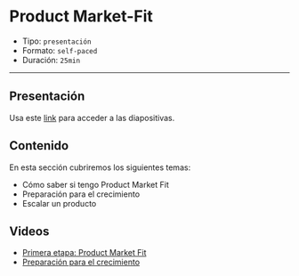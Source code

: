 # Product Market-Fit

* Tipo: `presentación`
* Formato: `self-paced`
* Duración: `25min`

***

## Presentación
Usa este [link](https://docs.google.com/presentation/d/1D-3zVgmSqLEsQrMvFbHKMbV6Y2BsUaxkcuCeKX0V-HE/edit#slide=id.g38c7913c7c_0_0) para acceder a las diapositivas.

## Contenido
En esta sección cubriremos los siguientes temas:

* Cómo saber si tengo Product Market Fit
* Preparación para el crecimiento
* Escalar un producto

## Videos
- [Primera etapa: Product Market Fit](https://www.useloom.com/share/80434aa1152c45c29e16e9b0a3669e2e)
- [Preparación para el crecimiento](https://www.useloom.com/share/49981de01b884e9096eece617627be58)
